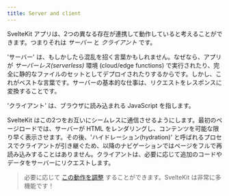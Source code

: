 ```yaml
---
title: Server and client
---
```


SvelteKit アプリは、2つの異なる存在が連携して動作していると考えることができます。つまりそれは _サーバー_ と _クライアント_ です。

'サーバー' は、もしかしたら混乱を招く言葉かもしれません。なぜなら、アプリが _サーバーレス(serverless)_ 環境 (cloud/edge functions) で実行されたり、完全に静的なファイルのセットとしてデプロイされたりするからです。しかし、これがベストな言葉です。サーバーの基本的な仕事は、リクエストをレスポンスに変換することです。

'クライアント' は、ブラウザに読み込まれる JavaScript を指します。

SvelteKit はこの2つをお互いにシームレスに通信させるようにします。最初のページロードでは、サーバーが HTML をレンダリングし、コンテンツを可能な限り早く表示させます。その後、'ハイドレーション(hydration)' と呼ばれるプロセスでクライアントが引き継ぐため、以降のナビゲーションではページをフルで再読み込みすることはありません。クライアントは、必要に応じて追加のコードやデータをサーバーにリクエストします。

> 必要に応じて [この動作を調整](https://kit.svelte.jp/docs/page-options) することができます。SvelteKit は非常に多機能です！
